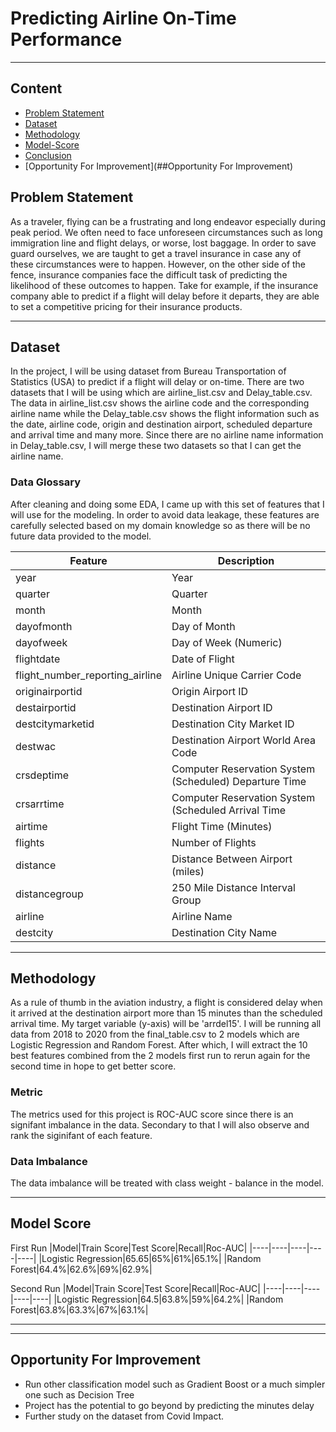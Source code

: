 # Predicting Airline On-Time Performance

---
## Content
 * [Problem Statement](##Problem-Statement)
 * [Dataset](##Dateset)
 * [Methodology](##Methadology)
 * [Model-Score](##Model-Score)
 * [Conclusion](##Conclusion)
 * [Opportunity For Improvement](##Opportunity For Improvement)
 

## Problem Statement
As a traveler, flying can be a frustrating and long endeavor especially during peak period. We often need to face unforeseen circumstances such as long immigration line and flight delays, or worse, lost baggage. In order to save guard ourselves, we are taught to get a travel insurance in case any of these circumstances were to happen. However, on the other side of the fence, insurance companies face the difficult task of predicting the likelihood of these outcomes to happen. Take for example, if the insurance company able to predict if a flight will delay before it departs, they are able to set a competitive pricing for their insurance products. 

---

## Dataset
In the project, I will be using dataset from Bureau Transportation of Statistics (USA) to predict if a flight will delay or on-time. There are two datasets that I will be using which are airline_list.csv and Delay_table.csv. The data in airline_list.csv shows the airline code and the corresponding airline name while the Delay_table.csv shows the flight information such as the date, airline code, origin and destination airport, scheduled departure and arrival time  and many more. Since there are no airline name information in Delay_table.csv, I will merge these two datasets so that I can get the airline name.


### Data Glossary
After cleaning and doing some EDA, I came up with this set of features that I will use for the modeling. In order to avoid data leakage, these features are carefully selected based on my domain knowledge so as there will be no future data provided to the model. 

|Feature|Description|
|----|----|
|year|Year|
|quarter|Quarter|
|month|Month|
|dayofmonth| Day of Month|
|dayofweek|Day of Week (Numeric)|
|flightdate|Date of Flight|
|flight_number_reporting_airline|Airline Unique Carrier Code|
|originairportid|Origin Airport ID|
|destairportid|Destination Airport ID|
|destcitymarketid|Destination City Market ID|
|destwac|Destination Airport World Area Code|
|crsdeptime|Computer Reservation System (Scheduled) Departure Time|
|crsarrtime|Computer Reservation System (Scheduled Arrival Time|
|airtime|Flight Time (Minutes)|
|flights|Number of Flights|
|distance| Distance Between Airport (miles)|
|distancegroup|250 Mile Distance Interval Group|
|airline|Airline Name|
|destcity|Destination City Name|

---

## Methodology
As a rule of thumb in the aviation industry, a flight is considered delay when it arrived at the destination airport more than 15 minutes than the scheduled arrival time. My target variable (y-axis) will be 'arrdel15'. I will be running all data from 2018 to 2020 from the final_table.csv to 2 models which are Logistic Regression and Random Forest. After which, I will extract the 10 best features combined from the 2 models first run to rerun again for the second time in hope to get better score. 


### Metric
The metrics used for this project is ROC-AUC score since there is an signifant imbalance in the data. Secondary to that I will also observe and rank the siginifant of each feature. 


### Data Imbalance
The data imbalance will be treated with class weight - balance in the model. 

---

## Model Score

First Run
|Model|Train Score|Test Score|Recall|Roc-AUC|
|----|----|----|----|----|
|Logistic Regression|65.65|65%|61%|65.1%|
|Random Forest|64.4%|62.6%|69%|62.9%|

Second Run
|Model|Train Score|Test Score|Recall|Roc-AUC|
|----|----|----|----|----|
|Logistic Regression|64.5|63.8%|59%|64.2%|
|Random Forest|63.8%|63.3%|67%|63.1%|

---

---

## Opportunity For Improvement
- Run other classification model such as Gradient Boost or a much simpler one such as Decision Tree
- Project has the potential to go beyond by predicting the minutes delay
- Further study on the dataset from Covid Impact. 

